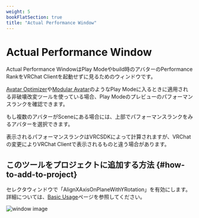 ```yaml
---
weight: 5
bookFlatSection: true
title: "Actual Performance Window"
---
```


# Actual Performance Window

Actual Performance WindowはPlay Modeやbuild時のアバターのPerformance RankをVRChat Clientを起動せずに見るためのウィンドウです。

[Avatar Optimizer]や[Modular Avatar]のようなPlay Modeに入るときに適用される非破壊改変ツールを使っている場合、Play Modeのプレビューのパフォーマンスランクを確認できます。

もし複数のアバターがSceneにある場合には、上部でパフォーマンスランクをみるアバターを選択できます。

表示されるパフォーマンスランクはVRCSDKによって計算されますが、VRChatの変更によりVRChat Clientで表示されるものと違う場合があります。

## このツールをプロジェクトに追加する方法 {#how-to-add-to-project}

セレクタウィンドウで「AlignXAxisOnPlaneWithYRotation」を有効にします。詳細については、[Basic Usage]ページを参照してください。

![window image](window.png)

[Avatar Optimizer]: https://vpm.anatawa12.com/avatar-optimizer/ja/
[Modular Avatar]: https://modular-avatar.nadena.dev/ja/

[Basic Usage]: /gists/ja/docs/basic-usage/
